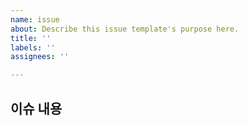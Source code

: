 ```yaml
---
name: issue
about: Describe this issue template's purpose here.
title: ''
labels: ''
assignees: ''

---
```


## 이슈 내용
